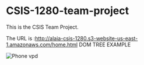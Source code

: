# CSIS-1280-team-project
This is the CSIS Team Project. 

The URL is :http://alaia-csis-1280.s3-website-us-east-1.amazonaws.com/home.html
DOM TREE EXAMPLE 

![Phone vpd](https://user-images.githubusercontent.com/130261752/231383475-c6521028-dab3-450e-aa9f-c164dcfbe165.png)
